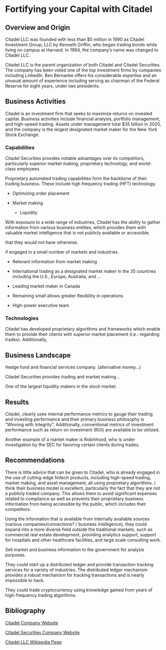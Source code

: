 # Fortifying your Capital with Citadel

## Overview and Origin

Citadel LLC was founded with less than $5 million in 1990 as Citadel Investment Group, LLC by Kenneth Griffin, who began trading bonds while living on campus at Harvard. In 1994, the company’s name was changed to Citadel LLC.

Citadel LLC is the parent organization of both Citadel and Citadel Securities. The company has been voted one of the top investment firms by companies including LinkedIn. Ben Bernanke offers his considerable expertise and an unusual amount of experience including serving as chairman of the Federal Reserve for eight years, under two presidents.

## Business Activities

Citadel is an investment firm that seeks to maximize returns on invested capital. Business activities include financial analysis, portfolio management, and high-speed trading. Assets under management total $35 billion in 2020, and the company is the largest designated market maker for the New York Stock Exchange.

### Capabilities

Citadel Securities provides notable advantages over its competitors, particularly superior market making, proprietary technology, and world-class employees.

Proprietary automated trading capabilities form the backbone of their trading business. These include high frequency trading (HFT) technology.

  - Optimizing order placement

- Market making
  - Liquidity


With exposure to a wide range of industries, Citadel has the ability to gather information from various business entities, which provides them with valuable market intelligence that is not publicly available or accessible.

that they would not have otherwise.

if engaged in a small number of markets and industries.

- Relevant information from market making

- International trading as a designated market maker in the 35 countries including the U.S., Europe, Australia, and …
- Leading market maker in Canada

- Remaining small allows greater flexibility in operations

- High-power executive team


### Technologies

Citadel has developed proprietary algorithms and frameworks which enable them to provide their clients with superior market placement (i.e.: regarding trades). Additionally, 

## Business Landscape

Hedge fund and financial services company. (alternative money…)

Citadel Securities provides trading and market making...

One of the largest liquidity makers in the stock market.

## Results

Citadel, clearly uses internal performance metrics to gauge their trading and investing performance and their primary business philosophy is “Winning with Integrity”. Additionally, conventional metrics of investment performance such as return on investment (ROI) are available to be utilized.

Another example of a market maker is Robinhood, who is under investigation by the SEC for favoring certain clients during trades.

## Recommendations

There is little advice that can be given to Citadel, who is already engaged in the use of cutting-edge fintech products, including high-speed trading, market making, and asset management, all using proprietary algorithms. I think their business model is excellent, particularly the fact that they are not a publicly traded company. This allows them to avoid significant expenses related to compliance as well as prevents their proprietary business information from being accessible by the public, which includes their competitors.

Using the information that is available from internally available sources (various companies/connections? / business intelligence), they could expand into a more diverse field outside the traditional markets, such as commercial real estate development, providing analytics support, support for hospitals and other healthcare facilities, and large scale consulting work.

Sell market and business information to the government for analysis purposes.

They could start up a distributed ledger and provide transaction tracking services for a variety of industries. The distributed ledger mechanism provides a robust mechanism for tracking transactions and is nearly impossible to hack.

They could trade cryptocurrency using knowledge gained from years of high-frequency trading algorithms.

## Bibliography

[Citadel Company Website](https://www.citadel.com/)

[Citadel Securities Company Website](https://www.citadelsecurities.com/)

[Citadel LLC Wikipedia Page](https://en.wikipedia.org/wiki/Citadel_LLC)
